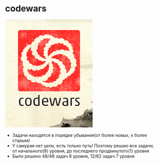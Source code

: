 # codewars
[![Alt-текст](https://github.com/shrubsproject/codewars/blob/main/1.jpg)](https://www.codewars.com/dashboard)

* Задачи находятся в порядке убывания(от более новых, к более старым)
* У самурая нет цели, есть только путь! Поэтому решаю все задачи, от начального(8) уровня, до последнего продвинутого(1) уровня
* Было решено 48/48 задач 8 уровня, 12/62 задач 7 уровня
